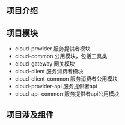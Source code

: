 ## 项目介绍

## 项目模块
- cloud-provider        服务提供者模块
- cloud-common          公用模块，包括工具类
- cloud-gateway         网关模块
- cloud-client          服务消费者模块
- cloud-client-common   服务消费者公用模块
- cloud-provider-api    服务提供者api
- cloud-api-common      服务提供者api公用模块
## 项目涉及组件